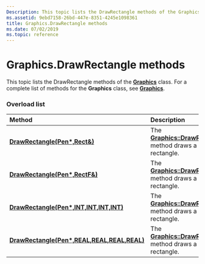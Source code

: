 ```yaml
---
Description: This topic lists the DrawRectangle methods of the Graphics class. For a complete list of methods for the Graphics class, see Graphics.
ms.assetid: 9ebd7158-26bd-447e-8351-4245e1098361
title: Graphics.DrawRectangle methods
ms.date: 07/02/2019
ms.topic: reference
---
```


# Graphics.DrawRectangle methods

This topic lists the DrawRectangle methods of the [**Graphics**](https://msdn.microsoft.com/library/ms534453(v=VS.85).aspx) class. For a complete list of methods for the **Graphics** class, see [**Graphics**](https://msdn.microsoft.com/library/ms534453(v=VS.85).aspx).

### Overload list



| Method                                                                                                                                  | Description                                                                                                                                                     |
|:----------------------------------------------------------------------------------------------------------------------------------------|:----------------------------------------------------------------------------------------------------------------------------------------------------------------|
| [**DrawRectangle(Pen\*,Rect&)**](https://msdn.microsoft.com/library/ms536001(v=VS.85).aspx)                                          | The [**Graphics::DrawRectangle**](https://msdn.microsoft.com/library/ms536001(v=VS.85).aspx) method draws a rectangle.<br/>                            |
| [**DrawRectangle(Pen\*,RectF&)**](https://msdn.microsoft.com/library/ms536006(v=VS.85).aspx)                                        | The [**Graphics::DrawRectangle**](https://msdn.microsoft.com/library/ms536006(v=VS.85).aspx) method draws a rectangle.<br/>                           |
| [**DrawRectangle(Pen\*,INT,INT,INT,INT)**](https://msdn.microsoft.com/library/ms536003(v=VS.85).aspx)         | The [**Graphics::DrawRectangle**](https://msdn.microsoft.com/library/ms536003(v=VS.85).aspx) method draws a rectangle.<br/>     |
| [**DrawRectangle(Pen\*,REAL,REAL,REAL,REAL)**](https://msdn.microsoft.com/library/ms536004(v=VS.85).aspx) | The [**Graphics::DrawRectangle**](https://msdn.microsoft.com/library/ms536004(v=VS.85).aspx) method draws a rectangle.<br/> |



 

 




